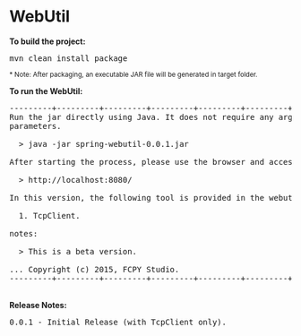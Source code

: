 # WebUtil

<b>To build the project:</b>
<pre>
mvn clean install package
</pre>  
<sub>* Note: After packaging, an executable JAR file will be generated in target folder. </sub> 

<b>To run the WebUtil:</b>
<pre>
---------+---------+---------+---------+---------+---------+---------+---------+
Run the jar directly using Java. It does not require any arguments and 
parameters.

  > java -jar spring-webutil-0.0.1.jar

After starting the process, please use the browser and access:

  > http://localhost:8080/

In this version, the following tool is provided in the webutil.

  1. TcpClient.

notes:

  > This is a beta version.

... Copyright (c) 2015, FCPY Studio.
---------+---------+---------+---------+---------+---------+---------+---------+
</pre>  
<br/>
<b>Release Notes:</b>
<pre>
0.0.1 - Initial Release (with TcpClient only).
</pre>  